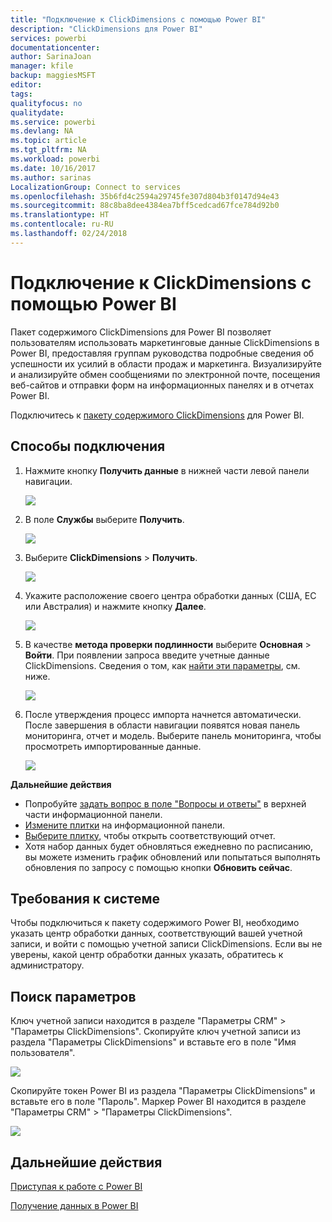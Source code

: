 ```yaml
---
title: "Подключение к ClickDimensions с помощью Power BI"
description: "ClickDimensions для Power BI"
services: powerbi
documentationcenter: 
author: SarinaJoan
manager: kfile
backup: maggiesMSFT
editor: 
tags: 
qualityfocus: no
qualitydate: 
ms.service: powerbi
ms.devlang: NA
ms.topic: article
ms.tgt_pltfrm: NA
ms.workload: powerbi
ms.date: 10/16/2017
ms.author: sarinas
LocalizationGroup: Connect to services
ms.openlocfilehash: 35b6fd4c2594a29745fe307d804b3f0147d94e43
ms.sourcegitcommit: 88c8ba8dee4384ea7bff5cedcad67fce784d92b0
ms.translationtype: HT
ms.contentlocale: ru-RU
ms.lasthandoff: 02/24/2018
---
```

# <a name="connect-to-clickdimensions-with-power-bi"></a>Подключение к ClickDimensions с помощью Power BI
Пакет содержимого ClickDimensions для Power BI позволяет пользователям использовать маркетинговые данные ClickDimensions в Power BI, предоставляя группам руководства подробные сведения об успешности их усилий в области продаж и маркетинга. Визуализируйте и анализируйте обмен сообщениями по электронной почте, посещения веб-сайтов и отправки форм на информационных панелях и в отчетах Power BI.

Подключитесь к [пакету содержимого ClickDimensions](https://app.powerbi.com/getdata/services/click-dimensions) для Power BI.

## <a name="how-to-connect"></a>Способы подключения
1. Нажмите кнопку **Получить данные** в нижней части левой панели навигации.
   
   ![](media/service-connect-to-clickdimensions/getdata.png)
2. В поле **Службы** выберите **Получить**.
   
   ![](media/service-connect-to-clickdimensions/services.png)
3. Выберите **ClickDimensions** \> **Получить**.
   
   ![](media/service-connect-to-clickdimensions/clickdimensions.png)
4. Укажите расположение своего центра обработки данных (США, ЕС или Австралия) и нажмите кнопку **Далее**.
   
   ![](media/service-connect-to-clickdimensions/params.png)
5. В качестве **метода проверки подлинности** выберите **Основная** \> **Войти**. При появлении запроса введите учетные данные ClickDimensions. Сведения о том, как [найти эти параметры](#FindingParams), см. ниже.
   
    ![](media/service-connect-to-clickdimensions/creds.png)
6. После утверждения процесс импорта начнется автоматически. После завершения в области навигации появятся новая панель мониторинга, отчет и модель. Выберите панель мониторинга, чтобы просмотреть импортированные данные.
   
     ![](media/service-connect-to-clickdimensions/dashboard.png)

**Дальнейшие действия**

* Попробуйте [задать вопрос в поле "Вопросы и ответы"](power-bi-q-and-a.md) в верхней части информационной панели.
* [Измените плитки](service-dashboard-edit-tile.md) на информационной панели.
* [Выберите плитку](service-dashboard-tiles.md), чтобы открыть соответствующий отчет.
* Хотя набор данных будет обновляться ежедневно по расписанию, вы можете изменить график обновлений или попытаться выполнять обновления по запросу с помощью кнопки **Обновить сейчас**.

## <a name="system-requirements"></a>Требования к системе
Чтобы подключиться к пакету содержимого Power BI, необходимо указать центр обработки данных, соответствующий вашей учетной записи, и войти с помощью учетной записи ClickDimensions. Если вы не уверены, какой центр обработки данных указать, обратитесь к администратору.

<a name="FindingParams"></a>

## <a name="finding-parameters"></a>Поиск параметров
Ключ учетной записи находится в разделе "Параметры CRM" \> "Параметры ClickDimensions". Скопируйте ключ учетной записи из раздела "Параметры ClickDimensions" и вставьте его в поле "Имя пользователя".  

![](media/service-connect-to-clickdimensions/crm.png)  

Скопируйте токен Power BI из раздела "Параметры ClickDimensions" и вставьте его в поле "Пароль". Маркер Power BI находится в разделе "Параметры CRM" \> "Параметры ClickDimensions".  

![](media/service-connect-to-clickdimensions/crm2.png)  

## <a name="next-steps"></a>Дальнейшие действия
[Приступая к работе с Power BI](service-get-started.md)

[Получение данных в Power BI](service-get-data.md)

